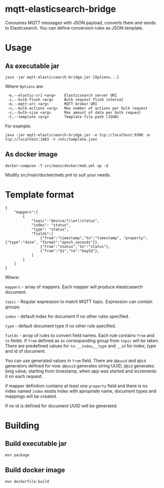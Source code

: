 # mqtt-elasticsearch-bridge
Consumes MQTT messages with JSON payload, converts them and sends to Elasticsearch. You can define conversion rules as JSON template.
# Usage

## As executable jar
```
java -jar mqtt-elasticsearch-bridge.jar [Options...]
```
Where `Options` are:
```
 -e,--elastic-uri <arg>    Elasticsearch server URI
 -i,--bulk-flush <arg>     Bulk request flush interval
 -m,--mqtt-uri <arg>       MQTT broker URI
 -n,--bulk-actions <arg>   Max number of actions per bulk request
 -s,--bulk-size <arg>      Max amount of data per bulk request
 -t,--template <arg>       Template file path (JSON)
```
For example:
```
java -jar mqtt-elasticsearch-bridge.jar -e tcp://localhost:9300 -m tcp://localhost:1883 -t /etc/template.json
```
## As docker image
```
docker-compose -f src/main/docker/meb.yml up -d
```
Modify src/main/docker/meb.yml to suit your needs.

# Template format
```
{
    "mappers":[
        {
            "topic":"device/(\\w+)/status",
            "index": "status",
            "type": "status",
            "fields":[
                {"from":"timestamp","to":"timestamp", "property":{"type":"date", "format":"epoch_seconds"}},
                {"from":"status","to":"status"},
                {"from":"$1","to":"keyId"},
            ]
        }
    ]
}
```
Where:

`mappers` - array of mappers. Each mapper will produce elasticsearch document.

`topic` - Regular expression to match MQTT topic. Expression can contain groups.

`index` - default index for document if no other rules specified.

`type` - default document type if no other rule specified.

`fields` - array of rules to convert field names. Each rule contains `from` and `to` fields.
if `from` defined as `$n` corresponding group from `topic` will be taken.
There are predefined values for `to`: `__index`,`__type` and `__id` for index, type and id of document. 

You can use generated values in `from` field. There are `@@uuid` and `@@id` generators defined for now. `@@uuid` generates string UUID, `@@id` generates long value, starting from timestamp, when app was started and increments it on each request.

if mapper definition contains at least one `property` field and there is no index named `index` exists index with apropriate name, document types and mappings will be created.

If no id is defined for document UUID will be generated.

# Building

## Build executable jar
```
mvn package
```

## Build docker image
```
mvn dockerfile:build
```
